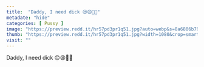 ```yaml
---
title:  "Daddy, I need dick 😍😩🙏🙏"
metadate: "hide"
categories: [ Pussy ]
image: "https://preview.redd.it/hr57pd3pr1q51.jpg?auto=webp&s=8a6806b795d9873f3f65c21a39fa66090f5e45e7"
thumb: "https://preview.redd.it/hr57pd3pr1q51.jpg?width=1080&crop=smart&auto=webp&s=82255568572cebd7f3d41f19cc220ea24201a26a"
visit: ""
---
```

Daddy, I need dick 😍😩🙏🙏

